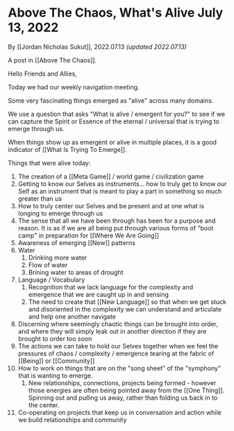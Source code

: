 # Above The Chaos, What's Alive July 13, 2022

By [[Jordan Nicholas Sukut]], 2022.07.13 _(updated 2022.07.13)_

A post in [[Above The Chaos]].

Hello Friends and Allies,

Today we had our weekly navigation meeting. 

Some very fascinating things emerged as "alive" across many domains. 

We use a question that asks "What is alive / emergent for you?" to see if we can capture the Spirit or Essence of the eternal / universal that is trying to emerge through us. 

When things show up as emergent or alive in multiple places, it is a good indicator of [[What Is Trying To Emerge]]. 

Things that were alive today: 

1. The creation of a [[Meta Game]] / world game / civilization game    
2. Getting to know our Selves as instruments... how to truly get to know our Self as an instrument that is meant to play a part in something so much greater than us  
3. How to truly center our Selves and be present and at one what is longing to emerge through us  
4. The sense that all we have been through has been for a purpose and reason. It is as if we are all being put through various forms of "boot camp" in preparation for [[Where We Are Going]]    
5. Awareness of emerging [[New]] patterns  
6. Water
	1. Drinking more water  
	2. Flow of water  
	3. Brining water to areas of drought  
7. Language / Vocabulary  
	1. Recognition that we lack language for the complexity and emergence that we are caught up in and sensing  
	2. The need to create that [[New Language]] so that when we get stuck and disoriented in the complexity we can understand and articulate and help one another navigate
8. Discerning where seemingly chaotic things can be brought into order, and where they will simply leak out in another direction if they are brought to order too soon  
9. The actions we can take to hold our Selves together when we feel the pressures of chaos / complexity / emergence tearing at the fabric of [[Being]] or [[Community]]  
10. How to work on things that are on the "song sheet" of the "symphony" that is wanting to emerge. 
	1. New relationships, connections, projects being formed - however those energies are often being pointed away from the [[One Thing]]. Spinning out and pulling us away, rather than folding us back in to the center. 
11. Co-operating on projects that keep us in conversation and action while we build relationships and community
